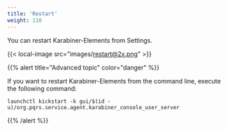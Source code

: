 ```yaml
---
title: 'Restart'
weight: 110
---
```


You can restart Karabiner-Elements from Settings.

{{< local-image src="images/restart@2x.png" >}}

{{% alert title="Advanced topic" color="danger" %}}

If you want to restart Karabiner-Elements from the command line, execute the following command:

```shell
launchctl kickstart -k gui/$(id -u)/org.pqrs.service.agent.karabiner_console_user_server
```

{{% /alert %}}
